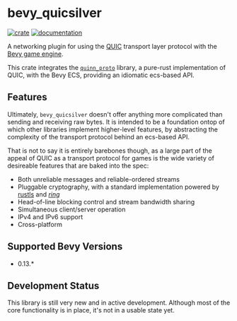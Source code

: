# bevy_quicsilver

[![crate](https://img.shields.io/crates/v/bevy_quicsilver.svg)](https://crates.io/crates/bevy_quicsilver)
[![documentation](https://docs.rs/bevy_quicsilver/badge.svg)](https://docs.rs/bevy_quicsilver)

A networking plugin for using the [QUIC](https://quicwg.org/) transport layer protocol with the [Bevy game engine](https://bevyengine.org/).

This crate integrates the [`quinn_proto`](https://github.com/quinn-rs/quinn) library, a pure-rust implementation of QUIC, with the Bevy ECS, providing an idiomatic ecs-based API.

## Features

Ultimately, `bevy_quicsilver` doesn't offer anything more complicated than sending and receiving raw bytes. It is intended to be a foundation ontop of which other libraries implement higher-level features, by abstracting the complexity of the transport protocol behind an ecs-based API.

That is not to say it is entirely barebones though, as a large part of the appeal of QUIC as a transport protocol for games is the wide variety of desireable features that are baked into the spec:
- Both unreliable messages and reliable-ordered streams
- Pluggable cryptography, with a standard implementation powered by [rustls](https://github.com/rustls/rustls) and [*ring*](https://github.com/briansmith/ring)
- Head-of-line blocking control and stream bandwidth sharing
- Simultaneous client/server operation
- IPv4 and IPv6 support
- Cross-platform

## Supported Bevy Versions

- 0.13.*

## Development Status

This library is still very new and in active development. Although most of the core functionality is in place, it's not in a usable state yet.
